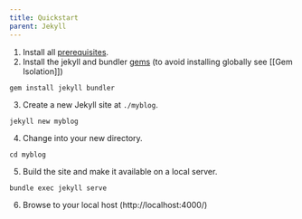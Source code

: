 ```yaml
---
title: Quickstart
parent: Jekyll
---
```


1. Install all [prerequisites](https://jekyllrb.com/docs/installation/).
2. Install the jekyll and bundler [gems](https://jekyllrb.com/docs/ruby-101/#gems) (to avoid installing globally see [[Gem Isolation]]) 

```
gem install jekyll bundler
```

3. Create a new Jekyll site at `./myblog`.

```
jekyll new myblog
```

4. Change into your new directory.

```
cd myblog
```

5. Build the site and make it available on a local server.

```
bundle exec jekyll serve
```

6. Browse to your local host (http://localhost:4000/)

